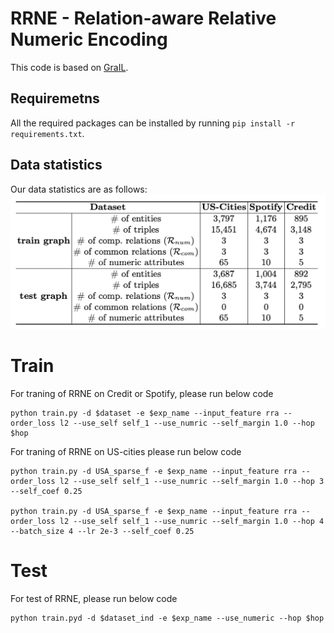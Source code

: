 # RRNE - Relation-aware Relative Numeric Encoding

This code is based on [GraIL](https://github.com/kkteru/grail).

## Requiremetns

All the required packages can be installed by running `pip install -r requirements.txt`.

## Data statistics

Our data statistics are as follows:
![statistics](data_statistics.png)
# Train
For traning of RRNE on Credit or Spotify, please run below code

	python train.py -d $dataset -e $exp_name --input_feature rra --order_loss l2 --use_self self_1 --use_numric --self_margin 1.0 --hop $hop
 
 For traning of RRNE on US-cities please run below code

 	python train.py -d USA_sparse_f -e $exp_name --input_feature rra --order_loss l2 --use_self self_1 --use_numric --self_margin 1.0 --hop 3 --self_coef 0.25

  	python train.py -d USA_sparse_f -e $exp_name --input_feature rra --order_loss l2 --use_self self_1 --use_numric --self_margin 1.0 --hop 4 --batch_size 4 --lr 2e-3 --self_coef 0.25


# Test
For test of RRNE, please run below code

	python train.pyd -d $dataset_ind -e $exp_name --use_numeric --hop $hop
